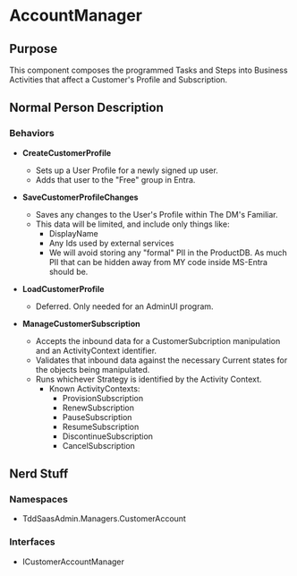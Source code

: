 # AccountManager

## Purpose
This component composes the programmed Tasks and Steps into Business Activities that affect a Customer's Profile and Subscription.

## Normal Person Description

### Behaviors
* **CreateCustomerProfile**
  * Sets up a User Profile for a newly signed up user.
  * Adds that user to the "Free" group in Entra.
* **SaveCustomerProfileChanges**
  * Saves any changes to the User's Profile within The DM's Familiar.
  * This data will be limited, and include only things like:
    * DisplayName
    * Any Ids used by external services
    * We will avoid storing any "formal" PII in the ProductDB.  As much PII that can be hidden away from MY code inside MS-Entra should be.
* **LoadCustomerProfile**
  * Deferred.  Only needed for an AdminUI program.

* **ManageCustomerSubscription**
  * Accepts the inbound data for a CustomerSubcription manipulation and an ActivityContext identifier.
  * Validates that inbound data against the necessary Current states for the objects being manipulated.
  * Runs whichever Strategy is identified by the Activity Context.
    * Known ActivityContexts:
      * ProvisionSubscription
      * RenewSubscription
      * PauseSubscription
      * ResumeSubscription
      * DiscontinueSubscription
      * CancelSubscription

## Nerd Stuff
### Namespaces
 * TddSaasAdmin.Managers.CustomerAccount
 

### Interfaces
 * ICustomerAccountManager
